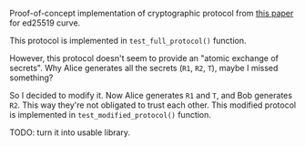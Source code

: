 Proof-of-concept implementation of cryptographic protocol from [this paper](https://link.springer.com/chapter/10.1007/978-3-030-54455-3_38) for ed25519 curve.

This protocol is implemented in `test_full_protocol()` function.

However, this protocol doesn't seem to provide an "atomic exchange of secrets". Why Alice generates all the secrets (`R1`, `R2`, `T`), maybe I missed something?

So I decided to modify it. Now Alice generates `R1` and `T`, and Bob generates `R2`. This way they're not obligated to trust each other. This modified protocol is implemented in `test_modified_protocol()` function.

TODO: turn it into usable library.
